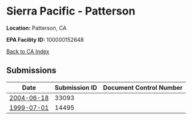 # Sierra Pacific - Patterson

**Location:** Patterson, CA

**EPA Facility ID:** 100000152648

[Back to CA Index](../../index.md)

## Submissions

| Date | Submission ID | Document Control Number |
|------|--------------|-------------------------|
| [2004-06-18](submissions/33093.md) | 33093 |  |
| [1999-07-01](submissions/14495.md) | 14495 |  |
